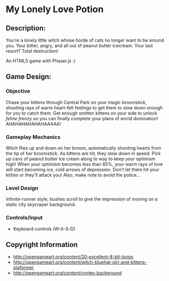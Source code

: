 # My Lonely Love Potion
## Description:
You're a lonely little witch whose horde of cats no longer want to be around you. Your bitter, angry, and all out of peanut butter icecream. Your last resort? Total destruction!

An HTML5 game with Phaser.js :) 

## Game Design:
### Objective
Chase your kittens through Central Park on your magic broomstick, shooting rays of warm heart-felt feelings to get them to slow down enough for you to catch them. Get enough smitten kittens on your side to unlock *feline frenzy* so you can finally complete your plans of world domination! AHAHAHAHAHAHAAAAA!

### Gameplay Mechanics
Witch flies up and down on her broom, automatically shooting hearts from the tip of her broomstick. As kittens are hit, they slow down in speed. Pick up cans of peanut butter ice cream along to way to keep your optimism high! When your optimism becomes less than 65%, your warm rays of love will start becoming ice, cold arrows of depression. Don't let them hit your kitties or they'll attack you! Also, make note to avoid the police...

### Level Design
Infinite-runner style, bushes scroll to give the impression of moving on a static city skycraper background. 

### Controls/Input
* Keyboard controls (W-A-S-D)

## Copyright Information
* http://opengameart.org/content/20-excellent-8-bit-loops
* http://opengameart.org/content/witch-bluehat-girl-and-kittens-plaformer
* http://opengameart.org/content/vortex-background

